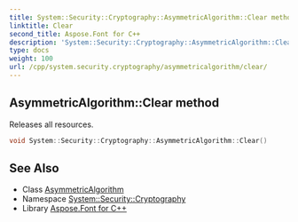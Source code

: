 ```yaml
---
title: System::Security::Cryptography::AsymmetricAlgorithm::Clear method
linktitle: Clear
second_title: Aspose.Font for C++
description: 'System::Security::Cryptography::AsymmetricAlgorithm::Clear method. Releases all resources in C++.'
type: docs
weight: 100
url: /cpp/system.security.cryptography/asymmetricalgorithm/clear/
---
```

## AsymmetricAlgorithm::Clear method


Releases all resources.

```cpp
void System::Security::Cryptography::AsymmetricAlgorithm::Clear()
```

## See Also

* Class [AsymmetricAlgorithm](../)
* Namespace [System::Security::Cryptography](../../)
* Library [Aspose.Font for C++](../../../)
